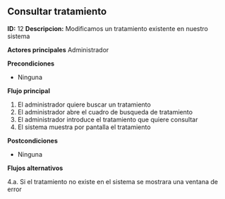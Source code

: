 ## Consultar tratamiento
**ID:** 12 **Descripcion:** Modificamos un tratamiento existente en nuestro sistema

**Actores principales** Administrador

**Precondiciones**
  * Ninguna

**Flujo principal**
  1. El administrador quiere buscar un tratamiento
  2. El administrador abre el cuadro de busqueda de tratamiento 
  3. El administrador introduce el tratamiento que quiere consultar
  4. El sistema muestra por pantalla el tratamiento
  
**Postcondiciones**
  * Ninguna

**Flujos alternativos**

  4.a. Si el tratamiento no existe en el sistema se mostrara una ventana de error
